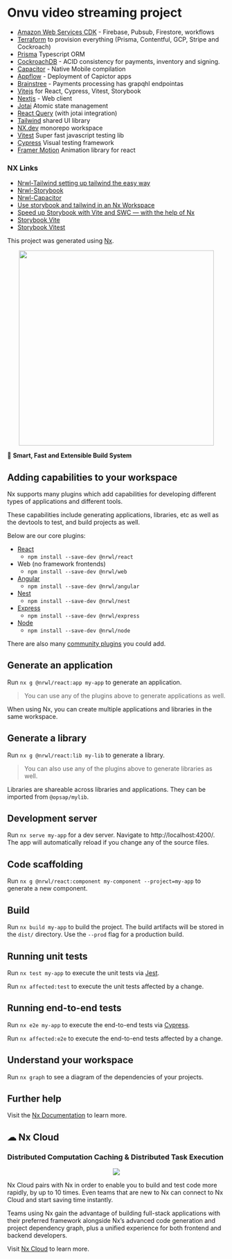 

# Onvu video streaming project

- [Amazon Web Services CDK](https://aws.amazon.com/cdk/) - Firebase, Pubsub, Firestore, workflows
- [Terraform](https://www.terraform.io/) to provision everything (Prisma, Contentful, GCP, Stripe and Cockroach)
- [Prisma](https://www.prisma.io/) Typescript ORM
- [CockroachDB](https://www.cockroachlabs.com/) - ACID consistency for payments, inventory and signing.
- [Capacitor](https://capacitorjs.com/) - Native Mobile compilation
- [Appflow](https://ionic.io/appflow) - Deployment of Capictor apps
- [Brainstree](https://graphql.braintreepayments.com/) - Payments processing has grapqhl endpointas
- [Vitejs](https://vitejs.dev/) for React, Cypress, Vitest, Storybook
- [Nextjs](https://nextjs.org/) - Web client 
- [Jotai](https://jotai.org/) Atomic state management
- [React Query](https://react-query-v3.tanstack.com/) (with jotai integration)
- [Tailwind](https://tailwindcss.com/) shared UI library
- [NX.dev](https://nx.dev/) monorepo workspace
- [Vitest](https://vitest.dev/) Super fast javascript testing lib 
- [Cypress](https://www.cypress.io/) Visual testing framework
- [Framer Motion](https://www.framer.com/motion/) Animation library for react

### NX Links

- [Nrwl-Tailwind setting up tailwind the easy way](https://nx.dev/recipe/using-tailwind-css-in-react)
- [Nrwl-Storybook](https://nx.dev/packages/storybook)
- [Nrwl-Capacitor](https://nxtend.dev/docs/capacitor/overview)
- [Use storybook and tailwind in an Nx Workspace](https://blog.nrwl.io/use-storybook-with-tailwind-in-an-nx-workspace-5ceb08edad71)
- [Speed up Storybook with Vite and SWC — with the help of Nx](https://blog.nrwl.io/speed-up-storybook-with-vite-and-swc-with-the-help-of-nx-b1e4c488e0fd)
- [Storybook Vite](https://storybook.js.org/blog/storybook-for-vite/)
- [Storybook Vitest](https://storybook.js.org/addons/storybook_vitest_addon)


This project was generated using [Nx](https://nx.dev).

<p style="text-align: center;"><img src="https://raw.githubusercontent.com/nrwl/nx/master/images/nx-logo.png" width="450"></p>

🔎 **Smart, Fast and Extensible Build System**

## Adding capabilities to your workspace

Nx supports many plugins which add capabilities for developing different types of applications and different tools.

These capabilities include generating applications, libraries, etc as well as the devtools to test, and build projects as well.

Below are our core plugins:

- [React](https://reactjs.org)
  - `npm install --save-dev @nrwl/react`
- Web (no framework frontends)
  - `npm install --save-dev @nrwl/web`
- [Angular](https://angular.io)
  - `npm install --save-dev @nrwl/angular`
- [Nest](https://nestjs.com)
  - `npm install --save-dev @nrwl/nest`
- [Express](https://expressjs.com)
  - `npm install --save-dev @nrwl/express`
- [Node](https://nodejs.org)
  - `npm install --save-dev @nrwl/node`

There are also many [community plugins](https://nx.dev/community) you could add.

## Generate an application

Run `nx g @nrwl/react:app my-app` to generate an application.

> You can use any of the plugins above to generate applications as well.

When using Nx, you can create multiple applications and libraries in the same workspace.

## Generate a library

Run `nx g @nrwl/react:lib my-lib` to generate a library.

> You can also use any of the plugins above to generate libraries as well.

Libraries are shareable across libraries and applications. They can be imported from `@opsap/mylib`.

## Development server

Run `nx serve my-app` for a dev server. Navigate to http://localhost:4200/. The app will automatically reload if you change any of the source files.

## Code scaffolding

Run `nx g @nrwl/react:component my-component --project=my-app` to generate a new component.

## Build

Run `nx build my-app` to build the project. The build artifacts will be stored in the `dist/` directory. Use the `--prod` flag for a production build.

## Running unit tests

Run `nx test my-app` to execute the unit tests via [Jest](https://jestjs.io).

Run `nx affected:test` to execute the unit tests affected by a change.

## Running end-to-end tests

Run `nx e2e my-app` to execute the end-to-end tests via [Cypress](https://www.cypress.io).

Run `nx affected:e2e` to execute the end-to-end tests affected by a change.

## Understand your workspace

Run `nx graph` to see a diagram of the dependencies of your projects.

## Further help

Visit the [Nx Documentation](https://nx.dev) to learn more.



## ☁ Nx Cloud

### Distributed Computation Caching & Distributed Task Execution

<p style="text-align: center;"><img src="https://raw.githubusercontent.com/nrwl/nx/master/images/nx-cloud-card.png"></p>

Nx Cloud pairs with Nx in order to enable you to build and test code more rapidly, by up to 10 times. Even teams that are new to Nx can connect to Nx Cloud and start saving time instantly.

Teams using Nx gain the advantage of building full-stack applications with their preferred framework alongside Nx’s advanced code generation and project dependency graph, plus a unified experience for both frontend and backend developers.

Visit [Nx Cloud](https://nx.app/) to learn more.
